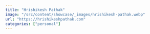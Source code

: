 ```yaml
---
title: "Hrishikesh Pathak"
image: "/src/content/showcase/_images/hrishikesh-pathak.webp"
url: "https://hrishikeshpathak.com"
categories: ["personal"]
---
```

